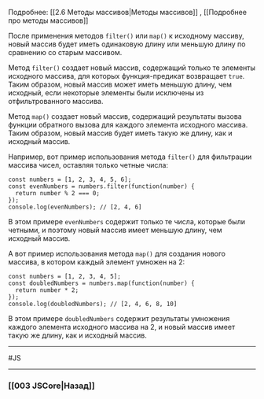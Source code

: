 Подробнее: [[2.6 Методы массивов|Методы массивов]] , [[Подробнее про методы массивов]]

После применения методов `filter()` или `map()` к исходному массиву, новый массив будет иметь одинаковую длину или меньшую длину по сравнению со старым массивом.

Метод `filter()` создает новый массив, содержащий только те элементы исходного массива, для которых функция-предикат возвращает `true`. Таким образом, новый массив может иметь меньшую длину, чем исходный, если некоторые элементы были исключены из отфильтрованного массива.

Метод `map()` создает новый массив, содержащий результаты вызова функции обратного вызова для каждого элемента исходного массива. Таким образом, новый массив будет иметь такую же длину, как и исходный массив.

Например, вот пример использования метода `filter()` для фильтрации массива чисел, оставляя только четные числа:

```
const numbers = [1, 2, 3, 4, 5, 6];
const evenNumbers = numbers.filter(function(number) {
  return number % 2 === 0;
});
console.log(evenNumbers); // [2, 4, 6]
```

В этом примере `evenNumbers` содержит только те числа, которые были четными, и поэтому новый массив имеет меньшую длину, чем исходный массив.

А вот пример использования метода `map()` для создания нового массива, в котором каждый элемент умножен на 2:

```
const numbers = [1, 2, 3, 4, 5];
const doubledNumbers = numbers.map(function(number) {
  return number * 2;
});
console.log(doubledNumbers); // [2, 4, 6, 8, 10]
```

В этом примере `doubledNumbers` содержит результаты умножения каждого элемента исходного массива на 2, и новый массив имеет такую же длину, как и исходный массив.


___
 #JS 

___

### [[003 JSCore|Назад]]